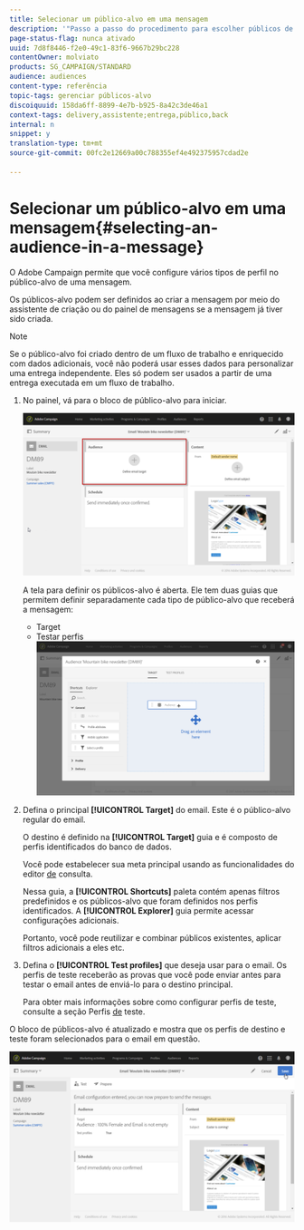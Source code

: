 ```yaml
---
title: Selecionar um público-alvo em uma mensagem
description: '"Passo a passo do procedimento para escolher públicos de um email: população-alvo principal e perfis de teste."'
page-status-flag: nunca ativado
uuid: 7d8f8446-f2e0-49c1-83f6-9667b29bc228
contentOwner: molviato
products: SG_CAMPAIGN/STANDARD
audience: audiences
content-type: referência
topic-tags: gerenciar públicos-alvo
discoiquuid: 158da6ff-8899-4e7b-b925-8a42c3de46a1
context-tags: delivery,assistente;entrega,público,back
internal: n
snippet: y
translation-type: tm+mt
source-git-commit: 00fc2e12669a00c788355ef4e492375957cdad2e

---
```



# Selecionar um público-alvo em uma mensagem{#selecting-an-audience-in-a-message}

O Adobe Campaign permite que você configure vários tipos de perfil no público-alvo de uma mensagem.

Os públicos-alvo podem ser definidos ao criar a mensagem por meio do assistente de criação ou do painel de mensagens se a mensagem já tiver sido criada.

>[!NOTE]
>
>Se o público-alvo foi criado dentro de um fluxo de trabalho e enriquecido com dados adicionais, você não poderá usar esses dados para personalizar uma entrega independente. Eles só podem ser usados a partir de uma entrega executada em um fluxo de trabalho.

1. No painel, vá para o bloco de público-alvo para iniciar.

   ![](assets/delivery_audience_definition_1.png)

   A tela para definir os públicos-alvo é aberta. Ele tem duas guias que permitem definir separadamente cada tipo de público-alvo que receberá a mensagem:

   * Target
   * Testar perfis
   ![](assets/delivery_audience_definition_2.png)

1. Defina o principal **[!UICONTROL Target]** do email. Este é o público-alvo regular do email.

   O destino é definido na **[!UICONTROL Target]** guia e é composto de perfis identificados do banco de dados.

   Você pode estabelecer sua meta principal usando as funcionalidades do editor [de](../../automating/using/editing-queries.md#creating-queries) consulta.

   Nessa guia, a **[!UICONTROL Shortcuts]** paleta contém apenas filtros predefinidos e os públicos-alvo que foram definidos nos perfis identificados. A **[!UICONTROL Explorer]** guia permite acessar configurações adicionais.

   Portanto, você pode reutilizar e combinar públicos existentes, aplicar filtros adicionais a eles etc.

1. Defina o **[!UICONTROL Test profiles]** que deseja usar para o email. Os perfis de teste receberão as provas que você pode enviar antes para testar o email antes de enviá-lo para o destino principal.

   Para obter mais informações sobre como configurar perfis de teste, consulte a seção Perfis [de](../../sending/using/managing-test-profiles-and-sending-proofs.md) teste.

O bloco de públicos-alvo é atualizado e mostra que os perfis de destino e teste foram selecionados para o email em questão.

![](assets/delivery_audience_definition_3.png)

